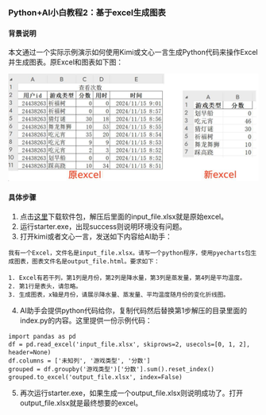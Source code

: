 ### Python+AI小白教程2：基于excel生成图表

#### 背景说明
本文通过一个实际示例演示如何使用Kimi或文心一言生成Python代码来操作Excel并生成图表。原Excel和图表如下图：

![](../python-ai/example01.png)

#### 具体步骤
1. 点击[这里](https://static-621585.oss-cn-beijing.aliyuncs.com/python-ai/2025-01-07-example02.rar)下载软件包，解压后里面的input_file.xlsx就是原始excel。
2. 运行starter.exe，出现success则说明环境没有问题。
3. 打开kimi或者文心一言，发送如下内容给AI助手：
 ```
我有一个Excel，文件名是input_file.xlsx。请写一个python程序，使用pyecharts包生成图表，图表文件名是output_file.html。要求如下：

1. Excel有若干列，第1列是月份，第2列是降水量，第3列是蒸发量，第4列是平均温度。
2. 第1行是表头，请忽略。
3. 生成图表，x轴是月份，请展示降水量、蒸发量、平均温度随月份的变化折线图。
 ```
4. AI助手会提供python代码给你，复制代码然后替换第1步解压的目录里面的index.py的内容。这里提供一份示例代码：
 ```
 import pandas as pd
 df = pd.read_excel('input_file.xlsx', skiprows=2, usecols=[0, 1, 2], header=None)
 df.columns = ['未知列', '游戏类型', '分数']
 grouped = df.groupby('游戏类型')['分数'].sum().reset_index()
 grouped.to_excel('output_file.xlsx', index=False)
 ```
5. 再次运行starter.exe，如果生成一个output_file.xlsx则说明成功了。打开output_file.xlsx就是最终想要的excel。